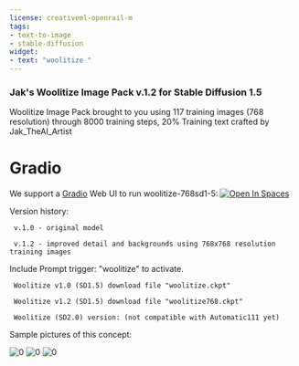 ```yaml
---
license: creativeml-openrail-m
tags:
- text-to-image
- stable-diffusion
widget:
- text: "woolitize "
---
```

### Jak's Woolitize Image Pack v.1.2 for Stable Diffusion 1.5 
Woolitize Image Pack brought to you using 117 training images (768 resolution) through 8000 training steps, 20% Training text crafted by Jak_TheAI_Artist

# Gradio

We support a [Gradio](https://github.com/gradio-app/gradio) Web UI to run woolitize-768sd1-5:
[![Open In Spaces](https://camo.githubusercontent.com/00380c35e60d6b04be65d3d94a58332be5cc93779f630bcdfc18ab9a3a7d3388/68747470733a2f2f696d672e736869656c64732e696f2f62616467652f25463025394625413425393725323048756767696e67253230466163652d5370616365732d626c7565)](https://huggingface.co/spaces/akhaliq/woolitize-768sd1-5)

Version history:

     v.1.0 - original model

     v.1.2 - improved detail and backgrounds using 768x768 resolution training images

Include Prompt trigger: "woolitize" to activate.

     Woolitize v1.0 (SD1.5) download file "woolitize.ckpt"

     Woolitize v1.2 (SD1.5) download file "woolitize768.ckpt"

     Woolitize (SD2.0) version: (not compatible with Automatic111 yet)


Sample pictures of this concept:

![0](https://huggingface.co/plasmo/woolitize-768sd1-5/resolve/main/sample_images/00193.jpg) 
![0](https://huggingface.co/plasmo/woolitize-768sd1-5/resolve/main/sample_images/00198.jpg) 
![0](https://huggingface.co/plasmo/woolitize-768sd1-5/resolve/main/sample_images/00199.jpg) 
    
